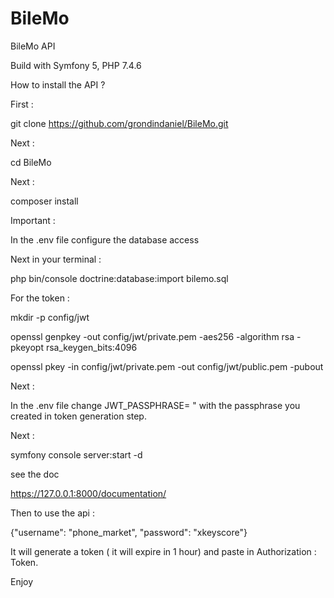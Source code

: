 # BileMo
BileMo API

Build with Symfony 5, PHP 7.4.6

How to install the API ?

First :

git clone https://github.com/grondindaniel/BileMo.git

Next : 

cd BileMo

Next :

composer install

Important :

In the .env file configure the database access

Next in your terminal : 

php bin/console doctrine:database:import bilemo.sql

For the token : 

mkdir -p config/jwt

openssl genpkey -out config/jwt/private.pem -aes256 -algorithm rsa -pkeyopt rsa_keygen_bits:4096

openssl pkey -in config/jwt/private.pem -out config/jwt/public.pem -pubout

Next :

In the .env file change JWT_PASSPHRASE= " with the passphrase you created in token generation step.

Next : 

symfony console server:start -d

see the doc

https://127.0.0.1:8000/documentation/

Then to use the api :

{"username": "phone_market", "password": "xkeyscore"}

It will generate a token ( it will expire in 1 hour) and paste in Authorization :  Token.

Enjoy
